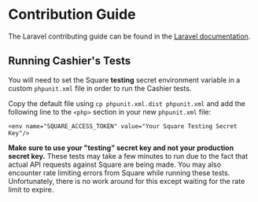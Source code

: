 # Contribution Guide

The Laravel contributing guide can be found in the [Laravel documentation](https://laravel.com/docs/contributions).

## Running Cashier's Tests

You will need to set the Square **testing** secret environment variable in a custom `phpunit.xml` file in order to run the Cashier tests.

Copy the default file using `cp phpunit.xml.dist phpunit.xml` and add the following line to the `<php>` section in your new `phpunit.xml` file:

    <env name="SQUARE_ACCESS_TOKEN" value="Your Square Testing Secret Key"/>

**Make sure to use your "testing" secret key and not your production secret key.** These tests may take a few minutes to run due to the fact that actual API requests against Square are being made. You may also encounter rate limiting errors from Square while running these tests. Unfortunately, there is no work around for this except waiting for the rate limit to expire.

